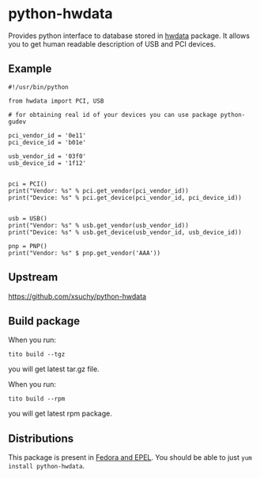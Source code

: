 # python-hwdata

Provides python interface to database stored in [hwdata](https://fedorahosted.org/hwdata/) package.
It allows you to get human readable description of USB and PCI devices.


## Example

```
#!/usr/bin/python

from hwdata import PCI, USB

# for obtaining real id of your devices you can use package python-gudev

pci_vendor_id = '0e11'
pci_device_id = 'b01e'

usb_vendor_id = '03f0'
usb_device_id = '1f12'


pci = PCI()
print("Vendor: %s" % pci.get_vendor(pci_vendor_id))
print("Device: %s" % pci.get_device(pci_vendor_id, pci_device_id))


usb = USB()
print("Vendor: %s" % usb.get_vendor(usb_vendor_id))
print("Device: %s" % usb.get_device(usb_vendor_id, usb_device_id))

pnp = PNP()
print("Vendor: %s" $ pnp.get_vendor('AAA'))
```

## Upstream

https://github.com/xsuchy/python-hwdata

## Build package

When you run:
```
tito build --tgz
```
you will get latest tar.gz file.

When you run:
```
tito build --rpm
```
you will get latest rpm package.

## Distributions

This package is present in [Fedora and EPEL](http://koji.fedoraproject.org/koji/packageinfo?packageID=10271). You should be able to just `yum install python-hwdata`.
